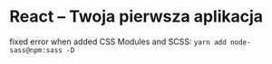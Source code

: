# React – Twoja pierwsza aplikacja


fixed error when added CSS Modules and SCSS: 
```yarn add node-sass@npm:sass -D```